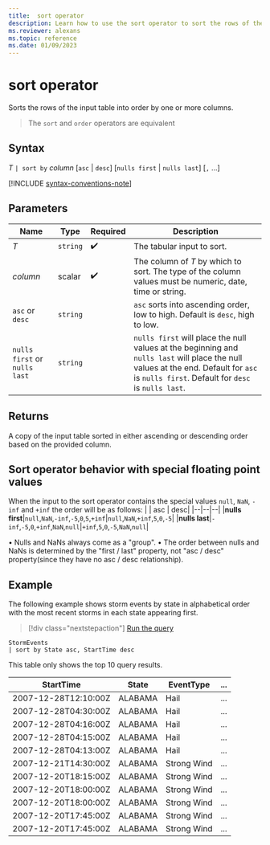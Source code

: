 ```yaml
---
title:  sort operator
description: Learn how to use the sort operator to sort the rows of the input table by one or more columns.
ms.reviewer: alexans
ms.topic: reference
ms.date: 01/09/2023
---
```

# sort operator

Sorts the rows of the input table into order by one or more columns.

> The `sort` and `order` operators are equivalent

## Syntax

*T* `| sort by` *column* [`asc` | `desc`] [`nulls first` | `nulls last`] [`,` ...]

[!INCLUDE [syntax-conventions-note](../../includes/syntax-conventions-note.md)]

## Parameters

| Name | Type | Required | Description |
|--|--|--|--|
| *T* | `string` |  :heavy_check_mark: | The tabular input to sort. |
| *column* | scalar |  :heavy_check_mark: | The column of *T* by which to sort. The type of the column values must be numeric, date, time or string.|
| `asc` or `desc` | `string` | | `asc` sorts into ascending order, low to high. Default is `desc`, high to low. |
| `nulls first` or `nulls last`  | `string` | | `nulls first` will place the null values at the beginning and `nulls last` will place the null values at the end. Default for `asc` is `nulls first`. Default for `desc` is `nulls last`.|

## Returns

A copy of the input table sorted in either ascending or descending order based on the provided column.

## Sort operator behavior with special floating point values

When the input to the sort operator contains the special values `null`, `NaN`, `-inf` and `+inf` the order will be as follows:
|           | asc | desc|
|--|--|--|
|**nulls first**|`null`,`NaN`,`-inf`,`-5`,`0`,`5`,`+inf`|`null`,`NaN`,`+inf`,`5`,`0`,`-5`|
|**nulls last**|`-inf`,`-5`,`0`,`+inf`,`NaN`,`null`|`+inf`,`5`,`0`,`-5`,`NaN`,`null`|

• Nulls and NaNs always come as a "group".
• The order between nulls and NaNs is determined by the "first / last" property, not "asc / desc" property(since they have no asc / desc relationship).

## Example

The following example shows storm events by state in alphabetical order with the most recent storms in each state appearing first.

> [!div class="nextstepaction"]
> <a href="https://dataexplorer.azure.com/clusters/help/databases/Samples?query=H4sIAAAAAAAAAwsuyS/KdS1LzSsp5qpRyC9KSS1SSKpUCC5JLElVSCxO1gExi0pCMnNTFVJSi5MBfa8LRzAAAAA=" target="_blank">Run the query</a>

```kusto
StormEvents
| sort by State asc, StartTime desc
```

This table only shows the top 10 query results.

|StartTime|State|EventType|...|
|--|--|--|--|
|2007-12-28T12:10:00Z|ALABAMA|Hail|...|
|2007-12-28T04:30:00Z|ALABAMA|Hail|...|
|2007-12-28T04:16:00Z|ALABAMA|Hail|...|
|2007-12-28T04:15:00Z|ALABAMA|Hail|...|
|2007-12-28T04:13:00Z|ALABAMA|Hail|...|
|2007-12-21T14:30:00Z|ALABAMA|Strong Wind|...|
|2007-12-20T18:15:00Z|ALABAMA|Strong Wind|...|
|2007-12-20T18:00:00Z|ALABAMA|Strong Wind|...|
|2007-12-20T18:00:00Z|ALABAMA|Strong Wind|...|
|2007-12-20T17:45:00Z|ALABAMA|Strong Wind|...|
|2007-12-20T17:45:00Z|ALABAMA|Strong Wind|...|
